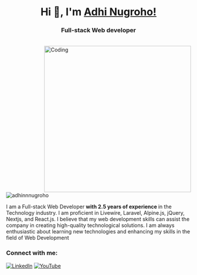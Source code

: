 <h1 align="center"> Hi 👋, I'm <a href="https://www.youtube.com/channel/UCHF6XCOb1Qa7IsiMEN1fGJw">Adhi Nugroho! </a></h1>
<h3 align="center">Full-stack Web developer</h3>

 <br />

<img align="right" alt="Coding" width="400" src="https://cdn.dribbble.com/users/1162077/screenshots/3848914/programmer.gif">

<p align="left"> <img src="https://komarev.com/ghpvc/?username=adhinnnugroho&label=Profile%20views&color=0e75b6&style=flat" alt="adhinnnugroho" /> </p>

I am a Full-stack Web Developer <b> with 2.5 years of experience </b> in the Technology industry.
I am proficient in Livewire, Laravel, Alpine.js, jQuery, Nextjs, and React.js. I believe that my web development skills can assist the company in creating high-quality technological solutions. I am always enthusiastic about learning new technologies and enhancing my skills in the field of Web Development

<h3 align="left">Connect with me:</h3>

[![LinkedIn](https://img.shields.io/badge/LinkedIn-%230077B5.svg?logo=linkedin&logoColor=white)](https://www.linkedin.com/in/adhinnnugroho/)
[![YouTube](https://img.shields.io/badge/YouTube-%23FF0000.svg?logo=YouTube&logoColor=white)](https://www.youtube.com/channel/UCHF6XCOb1Qa7IsiMEN1fGJw)

<!--

## 💫 About Me:<br>



 <br />

## 🌐 Socials:



 <br />

## 📞 Contact:

[![Gmail](https://img.shields.io/badge/-Gmail-red?logo=gmail&logoColor=white)](mailto:adhinnnugroho@gmail.com)

 <br />

## 💻 Tech Stack:

#### Programming Language

![Dart](https://img.shields.io/badge/dart-%230175C2.svg?style=for-the-badge&logo=dart&logoColor=white)
![JavaScript](https://img.shields.io/badge/javascript-%23323330.svg?style=for-the-badge&logo=javascript&logoColor=%23F7DF1E)
![PHP](https://img.shields.io/badge/php-%23777BB4.svg?style=for-the-badge&logo=php&logoColor=white)

#### Database

![Firebase](https://img.shields.io/badge/firebase-%23039BE5.svg?style=for-the-badge&logo=firebase)
![MySQL](https://img.shields.io/badge/mysql-%2300f.svg?style=for-the-badge&logo=mysql&logoColor=white)

#### Framework

![Code-Igniter](https://img.shields.io/badge/CodeIgniter-%23EF4223.svg?style=for-the-badge&logo=codeIgniter&logoColor=white)
![Flutter](https://img.shields.io/badge/Flutter-%2302569B.svg?style=for-the-badge&logo=Flutter&logoColor=white)
![Laravel](https://img.shields.io/badge/laravel-%23FF2D20.svg?style=for-the-badge&logo=laravel&logoColor=white)
![React](https://img.shields.io/badge/react-%2320232a.svg?style=for-the-badge&logo=react&logoColor=%2361DAFB)
![NEXTJS](https://img.shields.io/badge/next%20js-000000?style=for-the-badge&logo=nextdotjs&logoColor=white)

#### Framework CSS

![TailwindCSS](https://img.shields.io/badge/tailwindcss-%2338B2AC.svg?style=for-the-badge&logo=tailwind-css&logoColor=white)
![Bootstrap](https://img.shields.io/badge/bootstrap-%23563D7C.svg?style=for-the-badge&logo=bootstrap&logoColor=white)

#### Tools

![Postman](https://img.shields.io/badge/Postman-FF6C37?style=for-the-badge&logo=postman&logoColor=white)

#### Other

![NodeJS](https://img.shields.io/badge/node.js-6DA55F?style=for-the-badge&logo=node.js&logoColor=white)
![NPM](https://img.shields.io/badge/NPM-%23000000.svg?style=for-the-badge&logo=npm&logoColor=white)

## 📊 GitHub Stats:

<table style="width: 100%">
 <tbody>
  <tr>
   <td align="center">Most Used Languages<td>
   <td align="center">Streak Status</td>
  </tr>
  <tr>
   <td align="center">
       <img height="60%" src="https://github-readme-stats-git-masterrstaa-rickstaa.vercel.app/api/top-langs?username=adhinnnugroho&langs_count=8&show_icons=true&locale=en&layout=compact&theme=midnight-purple" />
   </td>
   <td align="center">
    <img height="60%" src="https://streak-stats.demolab.com/?user=adhinnnugroho&theme=dark" alt="streak status" />
   </td>
  </tr>
  <tr>

  </tr>
 </tbody>
</table> -->
